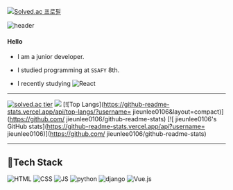 [![Solved.ac
프로필](http://mazassumnida.wtf/api/v2/generate_badge?boj={jjong06})](https://solved.ac/{jjong06})

![header](https://capsule-render.vercel.app/api?type=rounded&color=gradient&height=100&section=header&text=❤JiEun❤&fontSize=70&animation=scaleIn)

#### Hello

- I am a junior developer.
- I studied programming at `SSAFY` 8th.



- I recently studying ![React](https://img.shields.io/badge/React-61DAFB?style=flat-square&logo=React&logoColor=white)



***
[![solved.ac tier](http://mazassumnida.wtf/api/generate_badge?boj=jjong06)](https://solved.ac/jjong06)
 <img src="http://mazandi.herokuapp.com/api?handle=jjong06&theme=warm"/>
[![Top Langs](https://github-readme-stats.vercel.app/api/top-langs/?username=
jieunlee0106&layout=compact)](https://github.com/
jieunlee0106/github-readme-stats)
[![
jieunlee0106's GitHub stats](https://github-readme-stats.vercel.app/api?username=
jieunlee0106)](https://github.com/
jieunlee0106/github-readme-stats) 

      
***
## 🍊Tech Stack
 ![HTML](https://img.shields.io/badge/HTML-E34F26?style=flat-square&logo=HTML5&logoColor=white) 
 ![CSS](https://img.shields.io/badge/CSS-1572B6?style=flat-square&logo=CSS3&logoColor=white) 
 ![JS](https://img.shields.io/badge/JavaScript-F7DF1E?style=flat-square&logo=JavaScript&logoColor=white)
 ![python](https://img.shields.io/badge/Python-3776AB?style=flat-square&logo=python&logoColor=white)
 ![django](https://img.shields.io/badge/django-092E20?style=flat-square&logo=django&logoColor=white)
 ![Vue.js](https://img.shields.io/badge/Vue.js-4FC08D?style=flat-square&logo=Vue.js&logoColor=white)

